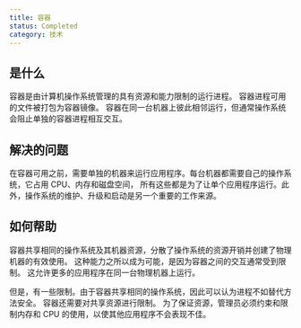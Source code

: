 ```yaml
---
title: 容器
status: Completed
category: 技术
---
```


## 是什么

容器是由计算机操作系统管理的具有资源和能力限制的运行进程。
容器进程可用的文件被打包为容器镜像。
容器在同一台机器上彼此相邻运行，但通常操作系统会阻止单独的容器进程相互交互。

## 解决的问题

在容器可用之前，需要单独的机器来运行应用程序。每台机器都需要自己的操作系统，它占用 CPU、内存和磁盘空间，
所有这些都是为了让单个应用程序运行。此外，操作系统的维护、升级和启动是另一个重要的工作来源。

## 如何帮助

容器共享相同的操作系统及其机器资源，分散了操作系统的资源开销并创建了物理机器的有效使用。
这种能力之所以成为可能，是因为容器之间的交互通常受到限制。
这允许更多的应用程序在同一台物理机器上运行。

但是，有一些限制。由于容器共享相同的操作系统，因此可以认为进程不如替代方法安全。 容器还需要对共享资源进行限制。 为了保证资源，管理员必须约束和限制内存和 CPU 的使用，以使其他应用程序不会表现不佳。